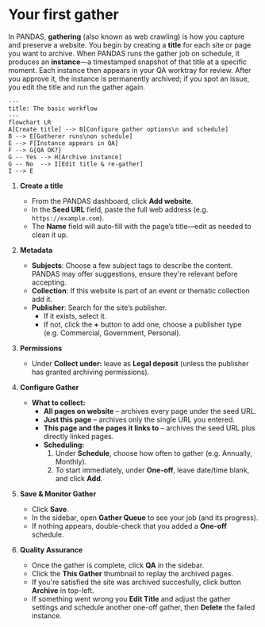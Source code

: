 # Your first gather

In PANDAS, **gathering** (also known as web crawling) is how you capture and preserve a website. You begin by creating a
**title** for each site or page you want to archive. When PANDAS runs the gather job on schedule, it produces an
**instance**—a timestamped snapshot of that title at a specific moment. Each instance then appears in your QA worktray
for review. After you approve it, the instance is permanently archived; if you spot an issue, you edit the title and run
the gather again.


```mermaid
---
title: The basic workflow
---
flowchart LR
A[Create title] --> B[Configure gather options\n and schedule]
B --> E[Gatherer runs\non schedule]
E --> F[Instance appears in QA]
F --> G{QA OK?}
G -- Yes --> H[Archive instance]
G -- No  --> I[Edit title & re-gather]
I --> E
```

1. **Create a title**
    - From the PANDAS dashboard, click **Add website**.
    - In the **Seed URL** field, paste the full web address (e.g. `https://example.com`).
    - The **Name** field will auto-fill with the page’s title—edit as needed to clean it up.

2. **Metadata**
    
    - **Subjects**: Choose a few subject tags to describe the content. PANDAS may offer suggestions, ensure they're
      relevant before accepting.
    - **Collection**: If this website is part of an event or thematic collection add it. 
    - **Publisher**: Search for the site’s publisher.
        - If it exists, select it.
        - If not, click the **+** button to add one, choose a publisher type (e.g. Commercial, Government, Personal).

3. **Permissions**
    - Under **Collect under:** leave as **Legal deposit** (unless the publisher has granted archiving permissions).

4. **Configure Gather**
    - **What to collect:**
        - **All pages on website** – archives every page under the seed URL.
        - **Just this page** – archives only the single URL you entered.
        - **This page and the pages it links to** – archives the seed URL plus directly linked pages.
      - **Scheduling:**
        1. Under **Schedule**, choose how often to gather (e.g. Annually, Monthly).
        2. To start immediately, under **One-off**, leave date/time blank, and click **Add**.

5. **Save & Monitor Gather**
   - Click **Save**.
   - In the sidebar, open **Gather Queue** to see your job (and its progress).
   - If nothing appears, double-check that you added a **One-off** schedule.

6. **Quality Assurance**
   - Once the gather is complete, click **QA** in the sidebar.
   - Click the **This Gather** thumbnail to replay the archived pages.
   - If you're satisfied the site was archived succesfully, click button **Archive** in top-left.
   - If something went wrong you **Edit Title** and adjust the gather settings and schedule another one-off gather,
     then **Delete** the failed instance.